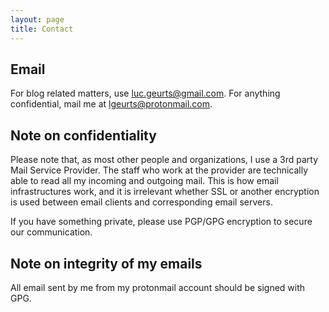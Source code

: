 ```yaml
---
layout: page
title: Contact
---
```


Email
-----

For blog related matters, use luc.geurts@gmail.com. For anything confidential, mail me at lgeurts@protonmail.com.

Note on confidentiality
-----------------------

Please note that, as most other people and organizations, I use a 3rd party Mail Service Provider. The staff who work at the provider are technically able to read all my incoming and outgoing mail. This is how email infrastructures work, and it is irrelevant whether SSL or another encryption is used between email clients and corresponding email servers. 

If you have something private, please use PGP/GPG encryption to secure our communication.

Note on integrity of my emails
------------------------------

All email sent by me from my protonmail account should be signed with GPG.
